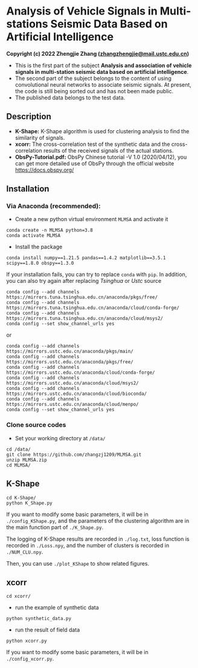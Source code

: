 # Analysis of Vehicle Signals in Multi-stations Seismic Data Based on Artificial Intelligence  

**Copyright (c) 2022 Zhengjie Zhang (zhangzhengjie@mail.ustc.edu.cn)**

- This is the first part of the subject **Analysis and association of vehicle signals in multi-station seismic data based on artificial intelligence**. 
- The second part of the subject belongs to the content of using convolutional neural networks to associate seismic signals. At present, the code is still being sorted out and has not been made public.
- The published data belongs to the test data.

## Description

- **K-Shape:** K-Shape algorithm is used for clustering analysis to find the similarity of signals.
- **xcorr:** The cross-correlation test of the synthetic data and the cross-correlation results of the received signals of the actual stations.
- **ObsPy-Tutorial.pdf:** ObsPy Chinese tutorial -V 1.0 (2020/04/12), you can get more detailed use of ObsPy through the official website https://docs.obspy.org/

## Installation

### Via Anaconda (recommended):
- Create a new python virtual environment `MLMSA` and activate it
```
conda create -n MLMSA python=3.8
conda activate MLMSA
```

- Install the package
```
conda install numpy==1.21.5 pandas==1.4.2 matplotlib==3.5.1 scipy==1.8.0 obspy==1.3.0
```
If your installation fails, you can try to replace `conda` with `pip`. In addition, you can also try again after replacing *Tsinghua* or *Ustc* source
```
conda config --add channels https://mirrors.tuna.tsinghua.edu.cn/anaconda/pkgs/free/
conda config --add channels https://mirrors.tuna.tsinghua.edu.cn/anaconda/cloud/conda-forge/ 
conda config --add channels https://mirrors.tuna.tsinghua.edu.cn/anaconda/cloud/msys2/
conda config --set show_channel_urls yes
```
or
```
conda config --add channels https://mirrors.ustc.edu.cn/anaconda/pkgs/main/
conda config --add channels https://mirrors.ustc.edu.cn/anaconda/pkgs/free/
conda config --add channels https://mirrors.ustc.edu.cn/anaconda/cloud/conda-forge/
conda config --add channels https://mirrors.ustc.edu.cn/anaconda/cloud/msys2/
conda config --add channels https://mirrors.ustc.edu.cn/anaconda/cloud/bioconda/
conda config --add channels https://mirrors.ustc.edu.cn/anaconda/cloud/menpo/
conda config --set show_channel_urls yes
```

### Clone source codes
- Set your working directory at `/data/`
```
cd /data/
git clone https://github.com/zhangzj1209/MLMSA.git
unzip MLMSA.zip
cd MLMSA/
```

## K-Shape
```
cd K-Shape/
python K_Shape.py
```
If you want to modify some basic parameters, it will be in `./config_KShape.py`, and the parameters of the clustering algorithm are in the main function part of `./K_Shape.py`.  

The logging of K-Shape results are recorded in `./log.txt`, loss function is recorded in `./Loss.npy`, and the number of clusters is recorded in `./NUM_CLU.npy`.   

Then, you can use `./plot_KShape` to show related figures.

## xcorr
```
cd xcorr/
```
- run the example of synthetic data
```
python synthetic_data.py
```
- run the result of field data
```
python xcorr.py
```
If you want to modify some basic parameters, it will be in `./config_xcorr.py`.
